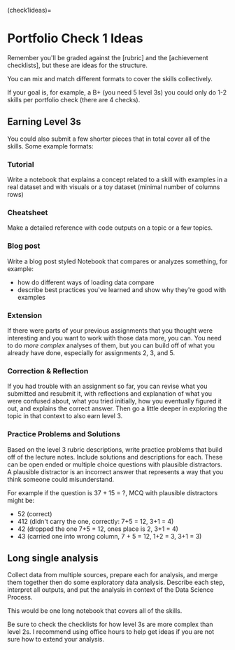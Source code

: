 (check1ideas)=
# Portfolio Check 1 Ideas

Remember you'll be graded against the [rubric] and the [achievement checklists], but these are ideas for the structure.

You can mix and match different formats to cover the skills collectively.  

If your goal is, for example, a B+ (you need 5 level 3s) you could only do 1-2 skills per portfolio check (there are 4 checks).


## Earning Level 3s

You could also submit a few shorter pieces that in total cover
all of the skills. Some example formats:

### Tutorial
Write a notebook that explains a concept related to a skill with examples in a real dataset and with visuals or a toy dataset (minimal number of columns rows)

### Cheatsheet

Make a detailed reference with code outputs on a topic or a few topics.


### Blog post

Write a blog post styled Notebook that compares or analyzes something, for example:
- how do different ways of loading data compare
- describe best practices you've learned and show why they're good with examples

### Extension

If there were parts of your previous assignments that you thought were interesting and you want to work with those data more, you can. You need to do *more complex* analyses of them, but you can build off of what you already have done, especially for assignments 2, 3, and 5. 



### Correction & Reflection

If you had trouble with an assignment so far, you can revise what you submitted and resubmit it, with reflections and explanation of what you were confused about, what you tried initially, how you eventually figured it out, and explains the correct answer. Then go a little deeper in exploring the topic in that context to also earn level 3.

### Practice Problems and Solutions

Based on the level 3 rubric descriptions, write practice problems that build off of the lecture notes. Include solutions and descriptions for each. These can be open ended or multiple choice questions with plausible distractors.  A plausible distractor is an incorrect answer that represents a way that you think someone could misunderstand.

For example if the question is 37 + 15 = ?, MCQ with plausible distractors might be:
- 52 (correct)
- 412 (didn't carry the one, correctly: 7+5 = 12, 3+1 = 4)
- 42 (dropped the one 7+5 = 12, ones place is 2, 3+1 = 4)
- 43 (carried one into wrong column, 7 + 5 = 12, 1+2 = 3, 3+1 = 3)



## Long single analysis

Collect data from multiple sources, prepare each for analysis, and merge them together then do some exploratory data analysis. Describe each step, interpret all outputs, and put the analysis in context of the Data Science Process.

This would be one long notebook that covers all of the skills.

Be sure to check the checklists for how level 3s are more complex than level 2s.  I recommend using office hours to help get ideas if you are not sure how to extend your analysis.  